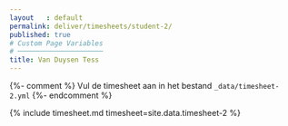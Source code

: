 ```yaml
---
layout   : default
permalink: deliver/timesheets/student-2/
published: true
# Custom Page Variables
# ─────────────────────
title: Van Duysen Tess
---
```

{%- comment %}
Vul de timesheet aan in het bestand `_data/timesheet-2.yml`
{%- endcomment %}

{% include timesheet.md timesheet=site.data.timesheet-2 %}